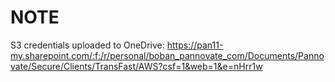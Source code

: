 # NOTE

S3 credentials uploaded to OneDrive: <https://pan11-my.sharepoint.com/:f:/r/personal/boban_pannovate_com/Documents/Pannovate/Secure/Clients/TransFast/AWS?csf=1&web=1&e=nHrr1w>
